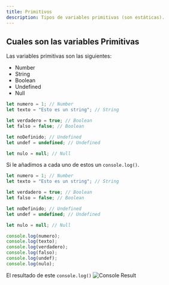 ```yaml
---
title: Primitivos
description: Tipos de variables primitivas (son estáticas).
---
```


## Cuales son las variables Primitivas
Las variables  primitivas son las siguientes:
- Number
- String
- Boolean
- Undefined
- Null

```js title="02-primitivos.js"
let numero = 1; // Number
let texto = "Esto es un string"; // String

let verdadero = true; // Boolean
let falso = false; // Boolean

let noDefinido; // Undefined
let undef = undefined; // Undefined

let nulo = null; // Null
```

Si le añadimos a cada uno de estos un `console.log()`.

```js {12, 13, 14, 15, 16, 17} title="02-primitivos.js (+ console.log)"
let numero = 1; // Number
let texto = "Esto es un string"; // String

let verdadero = true; // Boolean
let falso = false; // Boolean

let noDefinido; // Undefined
let undef = undefined; // Undefined

let nulo = null; // Null

console.log(numero);
console.log(texto);
console.log(verdadero);
console.log(falso);
console.log(undef);
console.log(nulo);
```
El resultado de este `console.log()`
![Console Result](/img/01-tipos/02-primitivos.png)